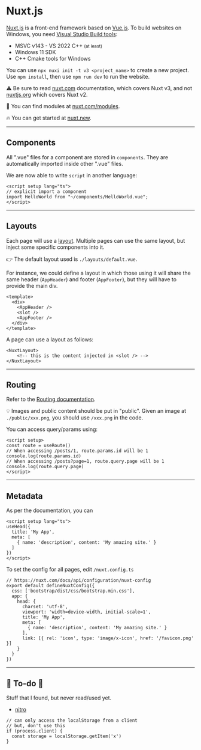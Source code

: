 # Nuxt.js

<div class="row row-cols-md-2"><div>

[Nuxt.js](https://github.com/nuxt/nuxt) is a front-end framework based on [Vue.js](../vue.js/index.md). To build websites on Windows, you need [Visual Studio Build tools](https://visualstudio.microsoft.com/downloads/):

* MSVC v143 - VS 2022 C++ <small>(at least)</small>
* Windows 11 SDK
* C++ Cmake tools for Windows

You can use `npx nuxi init -t v3 <project_name>` to create a new project. Use `npm install`, then use `npm run dev` to run the website.
</div><div>

⚠️ Be sure to read [nuxt.com](https://nuxt.com/docs/getting-started/installation) documentation, which covers Nuxt v3, and not [nuxtjs.org](https://nuxtjs.org/) which covers Nuxt v2.

🚀 You can find modules at [nuxt.com/modules](https://nuxt.com/modules).

🔥 You can get started at [nuxt.new](https://nuxt.new/).
</div></div>

<hr class="sep-both">

## Components

<div class="row row-cols-md-2"><div>

All ".vue" files for a component are stored in `components`. They are automatically imported inside other ".vue" files.

We are now able to write `script` in another language:

```xml!
<script setup lang="ts">
// explicit import a component
import HelloWorld from "~/components/HelloWorld.vue";
</script>
```
</div><div>
</div></div>

<hr class="sep-both">

## Layouts

<div class="row row-cols-md-2"><div>

Each page will use a [layout](https://nuxt.com/docs/guide/directory-structure/layouts). Multiple pages can use the same layout, but inject some specific components into it.

👉 The default layout used is `./layouts/default.vue`. 

For instance, we could define a layout in which those using it will share the same header (`AppHeader`) and footer (`AppFooter`), but they will have to provide the main div.
</div><div>

```xml!
<template>
  <div>
    <AppHeader />
    <slot />
    <AppFooter />
  </div>
</template>
```

A page can use a layout as follows:

```xml!
<NuxtLayout>
    <!-- this is the content injected in <slot /> -->
</NuxtLayout>
```
</div></div>

<hr class="sep-both">

## Routing

<div class="row row-cols-md-2"><div>

Refer to the [Routing documentation](https://nuxt.com/docs/getting-started/routing).

💡 Images and public content should be put in "public". Given an image at `./public/xxx.png`, you should use `/xxx.png` in the code.
</div><div>

You can access query/params using:

```xml!
<script setup>
const route = useRoute()
// When accessing /posts/1, route.params.id will be 1
console.log(route.params.id)
// When accessing /posts?page=1, route.query.page will be 1
console.log(route.query.page)
</script>
```
</div></div>

<hr class="sep-both">

## Metadata

<div class="row row-cols-md-2"><div>

As per the documentation, you can

```xml!
<script setup lang="ts">
useHead({
  title: 'My App',
  meta: [
    { name: 'description', content: 'My amazing site.' }
  ]
})
</script>
```
</div><div>

To set the config for all pages, edit `/nuxt.config.ts`

```
// https://nuxt.com/docs/api/configuration/nuxt-config
export default defineNuxtConfig({
  css: ['bootstrap/dist/css/bootstrap.min.css'],
  app: {
    head: {
      charset: 'utf-8',
      viewport: 'width=device-width, initial-scale=1',
      title: 'My App',
      meta: [
        { name: 'description', content: 'My amazing site.' }
      ],
      link: [{ rel: 'icon', type: 'image/x-icon', href: '/favicon.png' }]
    }
  }
})
```
</div></div>

<hr class="sep-both">

## 👻 To-do 👻

Stuff that I found, but never read/used yet.

<div class="row row-cols-md-2"><div>

* [nitro](https://github.com/unjs/nitro)

```js!
// can only access the localStorage from a client
// but, don't use this
if (process.client) {
  const storage = localStorage.getItem('x')
}
```
</div><div>


</div></div>